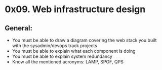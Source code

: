 # 0x09. Web infrastructure design

## General:

  * You must be able to draw a diagram covering the web stack you built with the sysadmin/devops track projects
  * You must be able to explain what each component is doing
  * You must be able to explain system redundancy
  * Know all the mentioned acronyms: LAMP, SPOF, QPS
